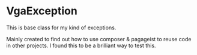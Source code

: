 # VgaException

This is base class for my kind of exceptions.

Mainly created to find out how to use composer & pagageist to reuse code in other projects.
I found this to be a brilliant way to test this.
